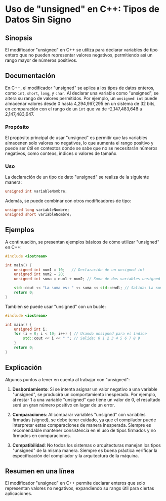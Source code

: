 <!--
Meta Description: # Uso de "unsigned" en C++: Tipos de Datos Sin Signo ## Sinopsis El modificador "unsigned" en C++ se utiliza para declarar variables de tipo entero qu...
Meta Keywords: unsigned, int, que, valores, variables
-->

# Uso de "unsigned" en C++: Tipos de Datos Sin Signo

## Sinopsis
El modificador "unsigned" en C++ se utiliza para declarar variables de tipo entero que no pueden representar valores negativos, permitiendo así un rango mayor de números positivos.

## Documentación
En C++, el modificador "unsigned" se aplica a los tipos de datos enteros, como `int`, `short`, `long`, y `char`. Al declarar una variable como "unsigned", se altera su rango de valores permitidos. Por ejemplo, un `unsigned int` puede almacenar valores desde 0 hasta 4,294,967,295 en un sistema de 32 bits, en comparación con el rango de un `int` que va de -2,147,483,648 a 2,147,483,647.

### Propósito
El propósito principal de usar "unsigned" es permitir que las variables almacenen solo valores no negativos, lo que aumenta el rango positivo y puede ser útil en contextos donde se sabe que no se necesitarán números negativos, como conteos, índices o valores de tamaño.

### Uso
La declaración de un tipo de dato "unsigned" se realiza de la siguiente manera:

```cpp
unsigned int variableNombre;
```

Además, se puede combinar con otros modificadores de tipo:

```cpp
unsigned long variableNombre;
unsigned short variableNombre;
```

## Ejemplos
A continuación, se presentan ejemplos básicos de cómo utilizar "unsigned" en C++:

```cpp
#include <iostream>

int main() {
    unsigned int num1 = 10;   // Declaración de un unsigned int
    unsigned int num2 = 20;
    unsigned int suma = num1 + num2; // Suma de dos variables unsigned

    std::cout << "La suma es: " << suma << std::endl; // Salida: La suma es: 30
    return 0;
}
```

También se puede usar "unsigned" con un bucle:

```cpp
#include <iostream>

int main() {
    unsigned int i;
    for (i = 0; i < 10; i++) { // Usando unsigned para el índice
        std::cout << i << " "; // Salida: 0 1 2 3 4 5 6 7 8 9
    }
    return 0;
}
```

## Explicación
Algunos puntos a tener en cuenta al trabajar con "unsigned":

1. **Desbordamiento**: Si se intenta asignar un valor negativo a una variable "unsigned", se producirá un comportamiento inesperado. Por ejemplo, al restar 1 a una variable "unsigned" que tiene un valor de 0, el resultado será un gran número positivo en lugar de un error.

2. **Comparaciones**: Al comparar variables "unsigned" con variables firmadas (signed), se debe tener cuidado, ya que el compilador puede interpretar estas comparaciones de manera inesperada. Siempre es recomendable mantener consistencia en el uso de tipos firmados y no firmados en comparaciones.

3. **Compatibilidad**: No todos los sistemas o arquitecturas manejan los tipos "unsigned" de la misma manera. Siempre es buena práctica verificar la especificación del compilador y la arquitectura de la máquina.

## Resumen en una línea
El modificador "unsigned" en C++ permite declarar enteros que solo representan valores no negativos, expandiendo su rango útil para ciertas aplicaciones.